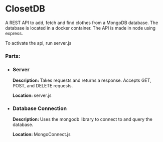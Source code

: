 <h1>ClosetDB</h1>
<p>A REST API to add, fetch and find clothes from a MongoDB database. The database is located in a docker container. The API is made in node using express. </p>
<p>To activate the api, run server.js</p>

<h3>Parts: </h3>
<ul>
  <li>
    <h3>Server</h3>
    <p><b>Description: </b>Takes requests and returns a response. Accepts GET, POST, and DELETE requests.  </p>
    <p><b>Location: </b>server.js</p>
  </li>
  <li>
    <h3>Database Connection</h3>
    <p><b>Description: </b>Uses the mongodb library to connect to and query the database. </p>
    <p><b>Location: </b>MongoConnect.js</p>
  </li>
</ul>
